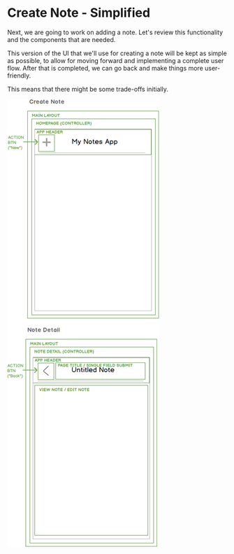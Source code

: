 # Create Note - Simplified

Next, we are going to work on adding a note.
Let's review this functionality and the components that are needed.

This version of the UI that we'll use for creating a note will be kept as simple as possible, to allow for moving forward and implementing a complete user flow.  After that is completed, we can go back and make things more user-friendly.

This means that there might be some trade-offs initially.




![Create Note - Simplified Version](images/create-note-simplified.png)